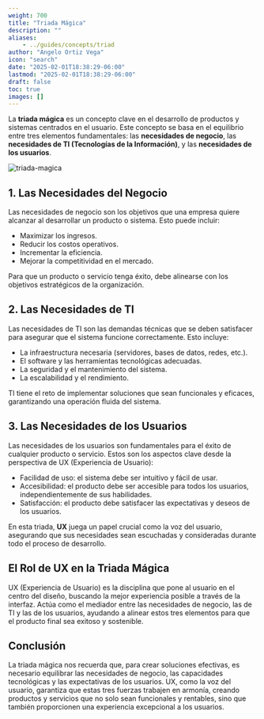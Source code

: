 ```yaml
---
weight: 700
title: "Triada Mágica"
description: ""
aliases:
    - ../guides/concepts/triad
author: "Angelo Ortiz Vega"
icon: "search"
date: "2025-02-01T18:38:29-06:00"
lastmod: "2025-02-01T18:38:29-06:00"
draft: false
toc: true
images: []
---
```



La **triada mágica** es un concepto clave en el desarrollo de productos y sistemas centrados en el usuario. Este concepto se basa en el equilibrio entre tres elementos fundamentales: las **necesidades de negocio**, las **necesidades de TI (Tecnologías de la Información)**, y las **necesidades de los usuarios**.

![triada-magica](https://res.cloudinary.com/dek4evg4t/image/upload/v1738688416/ux-arc/triad.png)


## 1. Las Necesidades del Negocio

Las necesidades de negocio son los objetivos que una empresa quiere alcanzar al desarrollar un producto o sistema. Esto puede incluir:

- Maximizar los ingresos.
- Reducir los costos operativos.
- Incrementar la eficiencia.
- Mejorar la competitividad en el mercado.

Para que un producto o servicio tenga éxito, debe alinearse con los objetivos estratégicos de la organización.

## 2. Las Necesidades de TI

Las necesidades de TI son las demandas técnicas que se deben satisfacer para asegurar que el sistema funcione correctamente. Esto incluye:

- La infraestructura necesaria (servidores, bases de datos, redes, etc.).
- El software y las herramientas tecnológicas adecuadas.
- La seguridad y el mantenimiento del sistema.
- La escalabilidad y el rendimiento.

TI tiene el reto de implementar soluciones que sean funcionales y eficaces, garantizando una operación fluida del sistema.

## 3. Las Necesidades de los Usuarios

Las necesidades de los usuarios son fundamentales para el éxito de cualquier producto o servicio. Estos son los aspectos clave desde la perspectiva de UX (Experiencia de Usuario):

- Facilidad de uso: el sistema debe ser intuitivo y fácil de usar.
- Accesibilidad: el producto debe ser accesible para todos los usuarios, independientemente de sus habilidades.
- Satisfacción: el producto debe satisfacer las expectativas y deseos de los usuarios.

En esta triada, **UX** juega un papel crucial como la voz del usuario, asegurando que sus necesidades sean escuchadas y consideradas durante todo el proceso de desarrollo.

## El Rol de UX en la Triada Mágica

UX (Experiencia de Usuario) es la disciplina que pone al usuario en el centro del diseño, buscando la mejor experiencia posible a través de la interfaz. Actúa como el mediador entre las necesidades de negocio, las de TI y las de los usuarios, ayudando a alinear estos tres elementos para que el producto final sea exitoso y sostenible.

## Conclusión

La triada mágica nos recuerda que, para crear soluciones efectivas, es necesario equilibrar las necesidades de negocio, las capacidades tecnológicas y las expectativas de los usuarios. UX, como la voz del usuario, garantiza que estas tres fuerzas trabajen en armonía, creando productos y servicios que no solo sean funcionales y rentables, sino que también proporcionen una experiencia excepcional a los usuarios.

